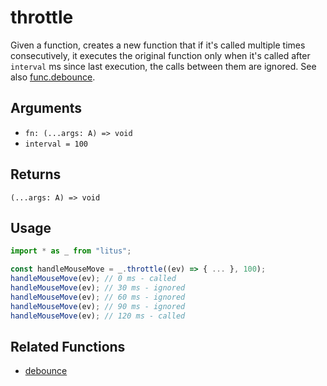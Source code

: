 # throttle

Given a function, creates a new function that if it's called multiple times
consecutively, it executes the original function only when it's called after
`interval` ms since last execution, the calls between them are ignored.
See also [func.debounce](#funcdebounce).

## Arguments

- `fn: (...args: A) => void`
- `interval = 100`

## Returns

`(...args: A) => void`

## Usage

```ts
import * as _ from "litus";

const handleMouseMove = _.throttle((ev) => { ... }, 100);
handleMouseMove(ev); // 0 ms - called
handleMouseMove(ev); // 30 ms - ignored
handleMouseMove(ev); // 60 ms - ignored
handleMouseMove(ev); // 90 ms - ignored
handleMouseMove(ev); // 120 ms - called
```

## Related Functions

- [debounce](debounce.md)
